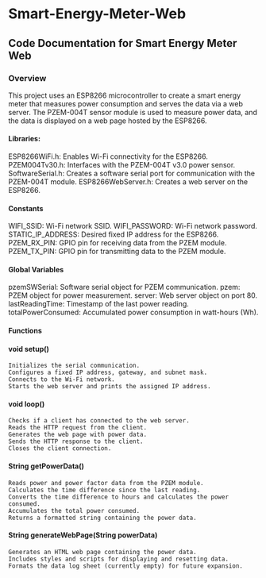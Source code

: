 # Smart-Energy-Meter-Web
## **Code Documentation for Smart Energy Meter Web**

### **Overview**

This project uses an ESP8266 microcontroller to create a smart energy meter that measures power consumption and serves the data via a web server. The PZEM-004T sensor module is used to measure power data, and the data is displayed on a web page hosted by the ESP8266.

#### **Libraries:**

  ESP8266WiFi.h: Enables Wi-Fi connectivity for the ESP8266.
  PZEM004Tv30.h: Interfaces with the PZEM-004T v3.0 power sensor.
  SoftwareSerial.h: Creates a software serial port for communication with the PZEM-004T module.
  ESP8266WebServer.h: Creates a web server on the ESP8266.

#### **Constants**

  WIFI_SSID: Wi-Fi network SSID.
  WIFI_PASSWORD: Wi-Fi network password.
  STATIC_IP_ADDRESS: Desired fixed IP address for the ESP8266.
  PZEM_RX_PIN: GPIO pin for receiving data from the PZEM module.
  PZEM_TX_PIN: GPIO pin for transmitting data to the PZEM module.

#### **Global Variables**

  pzemSWSerial: Software serial object for PZEM communication.
  pzem: PZEM object for power measurement.
  server: Web server object on port 80.
  lastReadingTime: Timestamp of the last power reading.
  totalPowerConsumed: Accumulated power consumption in watt-hours (Wh).

#### **Functions**

  #### void setup()
    Initializes the serial communication.
    Configures a fixed IP address, gateway, and subnet mask.
    Connects to the Wi-Fi network.
    Starts the web server and prints the assigned IP address.

  #### void loop()
    Checks if a client has connected to the web server.
    Reads the HTTP request from the client.
    Generates the web page with power data.
    Sends the HTTP response to the client.
    Closes the client connection.
    
  #### String getPowerData()
    Reads power and power factor data from the PZEM module.
    Calculates the time difference since the last reading.
    Converts the time difference to hours and calculates the power consumed.
    Accumulates the total power consumed.
    Returns a formatted string containing the power data.
    
  #### String generateWebPage(String powerData)
    Generates an HTML web page containing the power data.
    Includes styles and scripts for displaying and resetting data.
    Formats the data log sheet (currently empty) for future expansion.
